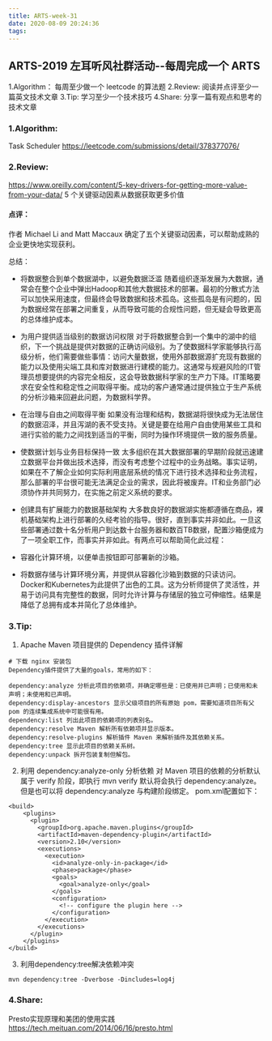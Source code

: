 ```yaml
---
title: ARTS-week-31
date: 2020-08-09 20:24:36
tags:
---
```



## ARTS-2019 左耳听风社群活动--每周完成一个 ARTS
1.Algorithm： 每周至少做一个 leetcode 的算法题
2.Review: 阅读并点评至少一篇英文技术文章
3.Tip: 学习至少一个技术技巧
4.Share: 分享一篇有观点和思考的技术文章

### 1.Algorithm:

Task Scheduler https://leetcode.com/submissions/detail/378377076/

### 2.Review:

https://www.oreilly.com/content/5-key-drivers-for-getting-more-value-from-your-data/
5 个关键驱动因素从数据获取更多价值 

#### 点评：

作者  Michael Li and Matt Maccaux 确定了五个关键驱动因素，可以帮助成熟的企业更快地实现获利。

总结：
- 将数据整合到单个数据湖中，以避免数据泛滥
随着组织逐渐发展为大数据，通常会在整个企业中弹出Hadoop和其他大数据技术的部署。最初的分散式方法可以加快采用速度，但最终会导致数据和技术孤岛。这些孤岛是有问题的，因为数据经常在部署之间重复，从而导致可能的合规性问题，但无疑会导致更高的总体维护成本。

- 为用户提供适当级别的数据访问权限
对于将数据整合到一个集中的湖中的组织，下一个挑战是提供对数据的正确访问级别。为了使数据科学家能够执行高级分析，他们需要做些事情：访问大量数据，使用外部数据源扩充现有数据的能力以及使用尖端工具和库对数据进行建模的能力。这通常与规避风险的IT管理员想要提供的内容完全相反，这会导致数据科学家的生产力下降。IT策略要求在安全性和稳定性之间取得平衡。成功的客户通常通过提供独立于生产系统的分析沙箱来回避此问题，为数据科学界。

- 在治理与自由之间取得平衡
如果没有治理和结构，数据湖将很快成为无法居住的数据沼泽，并且泻湖的表不受支持。关键是要在给用户自由使用某些工具和进行实验的能力之间找到适当的平衡，同时为操作环境提供一致的服务质量。

- 使数据计划与业务目标保持一致
太多组织在其大数据部署的早期阶段就迅速建立数据平台并做出技术选择，而没有考虑整个过程中的业务战略。事实证明，如果在不了解企业如何实际利用底层系统的情况下进行技术选择和业务流程，那么部署的平台很可能无法满足企业的需求，因此将被废弃。IT和业务部门必须协作并共同努力，在实施之前定义系统的要求。

- 创建具有扩展能力的数据基础架构
大多数良好的数据湖实施都遵循在商品，裸机基础架构上进行部署的久经考验的指导。很好，直到事实并非如此。一旦这些部署通过数十名分析用户到达数十台服务器和数百TB数据，配置沙箱便成为了一项全职工作，而事实并非如此。有两点可以帮助简化此过程：
 - 容器化计算环境，以便单击按钮即可部署新的沙箱。
 - 将数据存储与计算环境分离，并提供从容器化沙箱到数据的只读访问。
Docker和Kubernetes为此提供了出色的工具。这为分析师提供了灵活性，并易于访问具有完整性的数据，同时允许计算与存储层的独立可伸缩性。结果是降低了总拥有成本并简化了总体维护。


### 3.Tip:

1. Apache Maven 项目提供的 Dependency 插件详解

```shell
# 下载 nginx 安装包
Dependency插件提供了大量的goals，常用的如下：

dependency:analyze 分析此项目的依赖项，并确定哪些是：已使用并已声明；已使用和未声明；未使用和已声明。
dependency:display-ancestors 显示父级项目的所有原始 pom，需要知道项目所有父 pom 的连续集成系统中可能很有用。
dependency:list 列出此项目的依赖项的列表别名。
dependency:resolve Maven 解析所有依赖项并显示版本。
dependency:resolve-plugins 解析插件 Maven 来解析插件及其依赖关系。
dependency:tree 显示此项目的依赖关系树。
dependency:unpack 拆开包装复制但解包。
```

2. 利用 dependency:analyze-only 分析依赖
对 Maven 项目的依赖的分析默认属于 verify 阶段，即执行 mvn verify 默认将会执行 dependency:analyze。
但是也可以将 dependency:analyze 与构建阶段绑定。
pom.xml配置如下：

```shell
<build>
    <plugins>
      <plugin>
        <groupId>org.apache.maven.plugins</groupId>
        <artifactId>maven-dependency-plugin</artifactId>
        <version>2.10</version>
        <executions>
          <execution>
            <id>analyze-only-in-package</id>
            <phase>package</phase>
            <goals>
              <goal>analyze-only</goal>
            </goals>
            <configuration>
              <!-- configure the plugin here -->
            </configuration>
          </execution>
        </executions>
      </plugin>
    </plugins>
</build>
```

3. 利用dependency:tree解决依赖冲突

```shell
mvn dependency:tree -Dverbose -Dincludes=log4j
```

### 4.Share:

Presto实现原理和美团的使用实践
https://tech.meituan.com/2014/06/16/presto.html